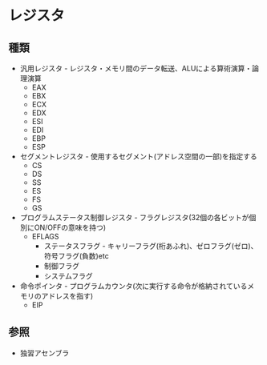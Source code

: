 # レジスタ
## 種類
- 汎用レジスタ - レジスタ・メモリ間のデータ転送、ALUによる算術演算・論理演算
  - EAX
  - EBX
  - ECX
  - EDX
  - ESI
  - EDI
  - EBP
  - ESP
- セグメントレジスタ - 使用するセグメント(アドレス空間の一部)を指定する
  - CS
  - DS
  - SS
  - ES
  - FS
  - GS
- プログラムステータス制御レジスタ - フラグレジスタ(32個の各ビットが個別にON/OFFの意味を持つ)
  - EFLAGS
    - ステータスフラグ - キャリーフラグ(桁あふれ)、ゼロフラグ(ゼロ)、符号フラグ(負数)etc
    - 制御フラグ
    - システムフラグ
- 命令ポインタ - プログラムカウンタ(次に実行する命令が格納されているメモリのアドレスを指す)
  - EIP

## 参照
- 独習アセンブラ
